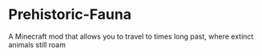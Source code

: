 # Prehistoric-Fauna
A Minecraft mod that allows you to travel to times long past, where extinct animals still roam